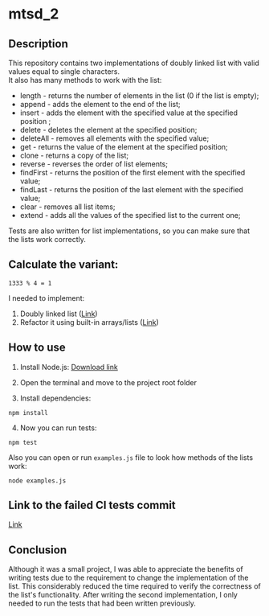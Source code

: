 # mtsd_2

## Description

This repository contains two implementations of doubly linked list with valid values equal to single characters.
<br>It also has many methods to work with the list:
- length - returns the number of elements in the list (0 if the list is empty);
- append - adds the element to the end of the list;
- insert - adds the element with the specified value at the specified position ;
- delete - deletes the element at the specified position;
- deleteAll - removes all elements with the specified value;
- get - returns the value of the element at the specified position;
- clone - returns a copy of the list;
- reverse - reverses the order of list elements;
- findFirst - returns the position of the first element with the specified value;
- findLast - returns the position of the last element with the specified value;
- clear - removes all list items;
- extend - adds all the values of the specified list to the current one;

Tests are also written for list implementations, so you can make sure that the lists work correctly. 
## Calculate the variant:
```
1333 % 4 = 1
```

I needed to implement:
1. Doubly linked list ([Link](https://github.com/vladyatsuk/mtsd_2/tree/f924bb23515c6b4466c375729c1c8c397feaffc1))
2. Refactor it using built-in arrays/lists ([Link](https://github.com/vladyatsuk/mtsd_2/tree/78edccbfbc8990094e73eee79e0f39890bdd7c70))
## How to use

1. Install Node.js: [Download link](https://nodejs.org/en)

2. Open the terminal and move to the project root folder

3. Install dependencies:
```
npm install
```
4. Now you can run tests:
```
npm test
```

Also you can open or run `examples.js` file to look how methods of the lists work:
```
node examples.js
```
## Link to the failed CI tests commit

[Link](https://github.com/vladyatsuk/mtsd_2/commit/f23d922544d1fa2676dec50df839e7d5496cdb54)

## Conclusion

Although it was a small project, I was able to appreciate the benefits of writing tests due to the requirement to change the implementation of the list. This considerably reduced the time required to verify the correctness of the list's functionality. After writing the second implementation, I only needed to run the tests that had been written previously.